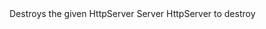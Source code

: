 <function name="Destroy" parent="httpserver_" type="libraryfunc">
	<description>
		Destroys the given <page>HttpServer</page>
		<added version="0.7"></added>
	</description>
	<realm>Server</realm>
	<args>
		<arg name="server" type="HttpServer">HttpServer to destroy</arg>
	</args>
</function>
